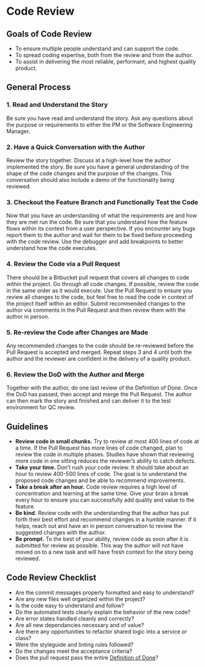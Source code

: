 # Code Review

## Goals of Code Review
- To ensure multiple people understand and can support the code.
- To spread coding expertise, both from the review and from the author.
- To assist in delivering the most reliable, performant, and highest quality product.

## General Process

### 1. Read and Understand the Story
Be sure you have read and understand the story. Ask any questions about the purpose or requirements to either the PM or the Software Engineering Manager.

### 2. Have a Quick Conversation with the Author
Review the story together. Discuss at a high-level how the author implemented the story. Be sure you have a general understanding of the shape of the code changes and the purpose of the changes. This conversation should also include a demo of the functionality being reviewed.

### 3. Checkout the Feature Branch and Functionally Test the Code
Now that you have an understanding of what the requirements are and how they are met run the code. Be sure that you understand how the feature flows within its context from a user perspective. If you encounter any bugs report them to the author and wait for them to be fixed before proceeding with the code review. Use the debugger and add breakpoints to better understand how the code executes.

### 4. Review the Code via a Pull Request
There should be a Bitbucket pull request that covers all changes to code within the project. Go through all code changes. If possible, review the code in the same order as it would execute. Use the Pull Request to ensure you review all changes to the code, but feel free to read the code in context of the project itself within an editor. Submit recommended changes to the author via comments in the Pull Request and then review them with the author in person.

### 5. Re-review the Code after Changes are Made
Any recommended changes to the code should be re-reviewed before the Pull Request is accepted and merged. Repeat steps 3 and 4 until both the author and the reviewer are confident in the delivery of a quality product.

### 6. Review the DoD with the Author and Merge
Together with the author, do one last review of the Definition of Done. Once the DoD has passed, then accept and merge the Pull Request. The author can then mark the story and finished and can deliver it to the test environment for QC review.

## Guidelines
- **Review code in small chunks.** Try to review at most 400 lines of code at a time. If the Pull Request has more lines of code changed, plan to review the code in multiple phases. Studies have shown that reviewing more code in one sitting reduces the reviewer’s ability to catch defects.
- **Take your time.** Don’t rush your code review. It should take about an hour to review 400-500 lines of code. The goal is to understand the proposed code changes and be able to recommend improvements.
- **Take a break after an hour.** Code review requires a high level of concentration and learning at the same time. Give your brain a break every hour to ensure you can successfully add quality and value to the feature.
- **Be kind.** Review code with the understanding that the author has put forth their best effort and recommend changes in a humble manner. If it helps, reach out and have an in person conversation to review the suggested changes with the author.
- **Be prompt.** To the best of your ability, review code as soon after it is submitted for review as possible. This way the author will not have moved on to a new task and will have fresh context for the story being reviewed.

## Code Review Checklist
- Are the commit messages properly formatted and easy to understand?
- Are any new files well organized within the project?
- Is the code easy to understand and follow?
- Do the automated tests clearly explain the behavior of the new code?
- Are error states handled cleanly and correctly?
- Are all new dependancies necessary and of value?
- Are there any opportunities to refactor shared logic into a service or class?
- Were the styleguide and linting rules followed?
- Do the changes meet the acceptance criteria?
- Does the pull request pass the entire [Definition of Done](definition-of-done.md)?